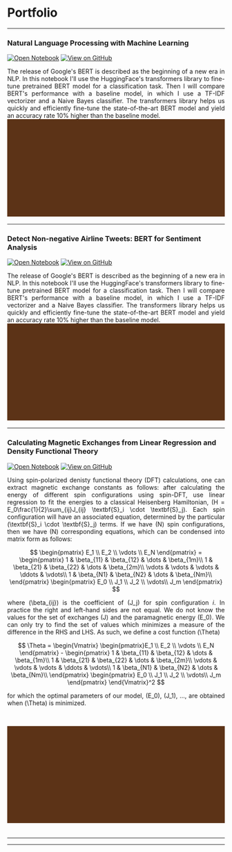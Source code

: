 # Portfolio

---

### Natural Language Processing with Machine Learning

[![Open Notebook](https://img.shields.io/badge/Jupyter-Open_Notebook-yellowgreen?logo=Jupyter)](projects/ames-house-price.html)
[![View on GitHub](https://img.shields.io/badge/GitHub-View_on_GitHub-yellowgreen?logo=GitHub)](https://github.com/chriskhanhtran/kaggle-house-price/blob/master/ames-house-price.ipynb)

<div style="text-align: justify">The release of Google's BERT is described as the beginning of a new era in NLP. In this notebook I'll use the HuggingFace's transformers library to fine-tune pretrained BERT model for a classification task. Then I will compare BERT's performance with a baseline model, in which I use a TF-IDF vectorizer and a Naive Bayes classifier. The transformers library helps us quickly and efficiently fine-tune the state-of-the-art BERT model and yield an accuracy rate 10% higher than the baseline model.</div>

<center><img src="images/dummy_thumbnail.jpg"/></center>

---

### Detect Non-negative Airline Tweets: BERT for Sentiment Analysis

[![Open Notebook](https://img.shields.io/badge/Jupyter-Open_Notebook-yellowgreen?logo=Jupyter)](projects/ames-house-price.html)
[![View on GitHub](https://img.shields.io/badge/GitHub-View_on_GitHub-yellowgreen?logo=GitHub)](https://github.com/chriskhanhtran/kaggle-house-price/blob/master/ames-house-price.ipynb)

<div style="text-align: justify">The release of Google's BERT is described as the beginning of a new era in NLP. In this notebook I'll use the HuggingFace's transformers library to fine-tune pretrained BERT model for a classification task. Then I will compare BERT's performance with a baseline model, in which I use a TF-IDF vectorizer and a Naive Bayes classifier. The transformers library helps us quickly and efficiently fine-tune the state-of-the-art BERT model and yield an accuracy rate 10% higher than the baseline model.</div>

<center><img src="images/dummy_thumbnail.jpg"/></center>

---

### Calculating Magnetic Exchanges from Linear Regression and Density Functional Theory

[![Open Notebook](https://img.shields.io/badge/Jupyter-Open_Notebook-yellowgreen?logo=Jupyter)](projects/ames-house-price.html)
[![View on GitHub](https://img.shields.io/badge/GitHub-View_on_GitHub-yellowgreen?logo=GitHub)](https://github.com/chriskhanhtran/kaggle-house-price/blob/master/ames-house-price.ipynb)

<div style="text-align: justify">


  Using spin-polarized denisty functional theory (DFT) calculations, one can extract magnetic exchange constants as follows: after calculating the energy of different spin configurations using spin-DFT, use linear regression to fit the energies to a classical Heisenberg Hamiltonian, \(H = E_0\frac{1}{2}\sum_{ij}J_{ij} \textbf{S}_i \cdot \textbf{S}_j\). Each spin configuration will have an associated equation, determined by the particular \(\textbf{S}_i \cdot \textbf{S}_j\) terms. If we have \(N\) spin configurations, then we have \(N\) corresponding equations, which can be condensed into matrix form as follows:

$$
\begin{pmatrix}
E_1  \\
E_2  \\
\vdots \\
E_N
\end{pmatrix} = \begin{pmatrix}
1 & \beta_{11} & \beta_{12} & \dots & \beta_{1m}\\
1 & \beta_{21} & \beta_{22} & \dots & \beta_{2m}\\
\vdots & \vdots & \vdots & \ddots & \vdots\\
1 & \beta_{N1} & \beta_{N2} & \dots & \beta_{Nm}\\
\end{pmatrix}
\begin{pmatrix}
E_0 \\
J_1 \\
J_2 \\
\vdots\\
J_m
\end{pmatrix}
$$


where \(\beta_{ij}\) is the coefficient of \(J_j\) for spin configuration $i$. In practice the right and left-hand sides are not equal. We do not know the values for the set of exchanges \(J\) and the paramagnetic energy \(E_0\). We can only try to find the set of values which minimizes a measure of the difference in the RHS and LHS. As such, we define a cost function \(\Theta\)

$$
\Theta = 
\begin{Vmatrix}
\begin{pmatrix}E_1  \\
E_2  \\
\vdots \\
E_N
\end{pmatrix} - \begin{pmatrix}
1 & \beta_{11} & \beta_{12} & \dots & \beta_{1m}\\
1 & \beta_{21} & \beta_{22} & \dots & \beta_{2m}\\
\vdots & \vdots & \vdots & \ddots & \vdots\\
1 & \beta_{N1} & \beta_{N2} & \dots & \beta_{Nm}\\
\end{pmatrix}
\begin{pmatrix}
E_0 \\
J_1 \\
J_2 \\
\vdots\\
J_m
\end{pmatrix} 
\end{Vmatrix}^2
$$

for which the optimal parameters of our model, \(E_0\), \(J_1\), ..., are obtained when \(\Theta\) is minimized.</div>
<br>
<center><img src="images/dummy_thumbnail.jpg"/></center>
<br>





---
---

